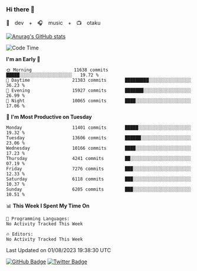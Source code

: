### Hi there 👋

🚀　dev　+　🎧　music　+　📺　otaku


[![Anurag's GitHub stats](https://github-readme-stats.vercel.app/api?username=koheitasaka&count_private=true&show_icons=true&theme=monokai)](https://github.com/koheitasaka/github-readme-stats)

<!--START_SECTION:waka-->
![Code Time](http://img.shields.io/badge/Code%20Time-1%2C161%20hrs%2023%20mins-blue)

**I'm an Early 🐤** 

```text
🌞 Morning                11638 commits       █████░░░░░░░░░░░░░░░░░░░░   19.72 % 
🌆 Daytime                21383 commits       █████████░░░░░░░░░░░░░░░░   36.23 % 
🌃 Evening                15927 commits       ███████░░░░░░░░░░░░░░░░░░   26.99 % 
🌙 Night                  10065 commits       ████░░░░░░░░░░░░░░░░░░░░░   17.06 % 
```
📅 **I'm Most Productive on Tuesday** 

```text
Monday                   11401 commits       █████░░░░░░░░░░░░░░░░░░░░   19.32 % 
Tuesday                  13606 commits       ██████░░░░░░░░░░░░░░░░░░░   23.06 % 
Wednesday                10166 commits       ████░░░░░░░░░░░░░░░░░░░░░   17.23 % 
Thursday                 4241 commits        ██░░░░░░░░░░░░░░░░░░░░░░░   07.19 % 
Friday                   7276 commits        ███░░░░░░░░░░░░░░░░░░░░░░   12.33 % 
Saturday                 6118 commits        ███░░░░░░░░░░░░░░░░░░░░░░   10.37 % 
Sunday                   6205 commits        ███░░░░░░░░░░░░░░░░░░░░░░   10.51 % 
```


📊 **This Week I Spent My Time On** 

```text
💬 Programming Languages: 
No Activity Tracked This Week

🔥 Editors: 
No Activity Tracked This Week
```


 Last Updated on 01/08/2023 19:38:30 UTC
<!--END_SECTION:waka-->

[![GitHub Badge](https://img.shields.io/badge/GitHub-100000?style=for-the-badge&logo=github&logoColor=white)](https://github.com/koheitasaka)
[![Twitter Badge](https://img.shields.io/badge/Twitter-1DA1F2?style=for-the-badge&logo=twitter&logoColor=white)](https://twitter.com/sleep_asleep_)

